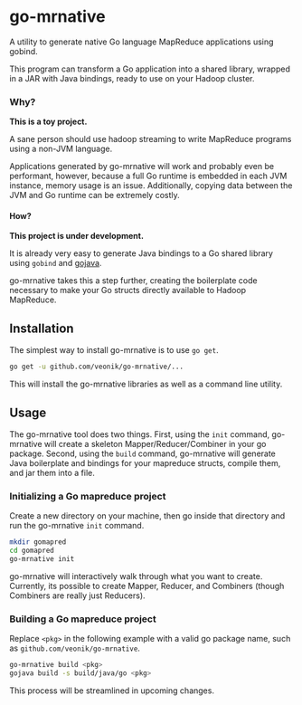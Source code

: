 # go-mrnative
A utility to generate native Go language MapReduce applications using gobind.

This program can transform a Go application into a shared library, wrapped in a JAR with Java
bindings, ready to use on your Hadoop cluster.

### Why?

**This is a toy project.**

A sane person should use hadoop streaming to write MapReduce programs using a non-JVM language.

Applications generated by go-mrnative will work and probably even be performant, however,
because a full Go runtime is embedded in each JVM instance, memory usage is an issue. Additionally,
copying data between the JVM and Go runtime can be extremely costly.


#### How?

**This project is under development.**

It is already very easy to generate Java bindings to a Go shared library using `gobind` and
[gojava](https://github.com/sridharv/gojava).

go-mrnative takes this a step further, creating the boilerplate code necessary to make your
Go structs directly available to Hadoop MapReduce.


## Installation

The simplest way to install go-mrnative is to use `go get`.

```bash
go get -u github.com/veonik/go-mrnative/...
```

This will install the go-mrnative libraries as well as a command line utility.


## Usage

The go-mrnative tool does two things. First, using the `init` command, go-mrnative will
create a skeleton Mapper/Reducer/Combiner in your go package. Second, using the `build`
command, go-mrnative will generate Java boilerplate and bindings for your mapreduce structs,
compile them, and jar them into a file.

### Initializing a Go mapreduce project

Create a new directory on your machine, then go inside that directory and run the go-mrnative
`init` command.

```bash
mkdir gomapred
cd gomapred
go-mrnative init
```

go-mrnative will interactively walk through what you want to create. Currently, its possible to
create Mapper, Reducer, and Combiners (though Combiners are really just Reducers).


### Building a Go mapreduce project

Replace `<pkg>` in the following example with a valid go package name, such as
`github.com/veonik/go-mrnative`.

```bash
go-mrnative build <pkg>
gojava build -s build/java/go <pkg>
```

This process will be streamlined in upcoming changes.